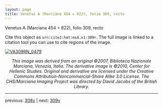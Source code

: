 ```yaml
---
layout: page
title: Venetus A (Marciana 454 = 822), folio 309, recto
---
```


Venetus A (Marciana 454 = 822), folio 309, recto

Cite this object as `urn:cite2:hmt:msA.v1:309r`.  The full image is linked to a citation tool you can use to cite regions of the image.

[![VA309RN_0479](http://www.homermultitext.org/iipsrv?IIIF=/project/homer/pyramidal/deepzoom/hmt/vaimg/2017a/VA309RN_0479.tif/full/800,/0/default.jpg)](http://www.homermultitext.org/ict2/?urn=urn:cite2:hmt:vaimg.2017a:VA309RN_0479) 

<p style="text-align: center; font-style: italic;">This image was derived from an original ©2007, Biblioteca Nazionale Marciana, Venezia, Italia. The derivative image is ©2010, Center for Hellenic Studies. Original and derivative are licensed under the Creative Commons Attribution-Noncommercial-Share Alike 3.0 License. The CHS/Marciana Imaging Project was directed by David Jacobs of the British Library.</p>

---

previous: [308v](../308v/) | next: [309v](../309v/)
